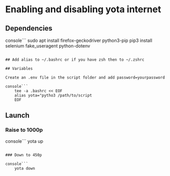 # Enabling and disabling yota internet

## Dependencies

console```
    sudo apt install firefox-geckodriver python3-pip
    pip3 install selenium fake_useragent python-dotenv
```

## Add alias to ~/.bashrc or if you have zsh then to ~/.zshrc

## Variables

Create an .env file in the script folder and add password=yourpassword

console```
    tee -a .bashrc << EOF
    alias yota="pytho3 /path/to/script
    EOF
```

## Launch

### Raise to 1000р

console```
    yota up
```

### Down to 450р

console```
    yota down
```
